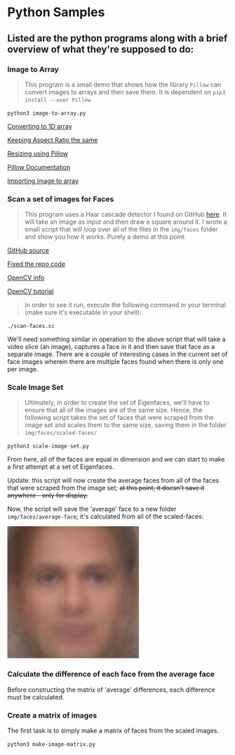# **Python Samples**

## Listed are the python programs along with a brief overview of what they're supposed to do:

### **Image to Array**

> This program is a small demo that shows how the library `Pillow` can convert images to arrays and then save them. It is dependent on `pip3 install --user Pillow`

```
python3 image-to-array.py
```
[Converting to 1D array](https://stackoverflow.com/questions/15612373/convert-image-png-to-matrix-and-then-to-1d-array)

[Keeping Aspect Ratio the same](https://stackoverflow.com/questions/273946/how-do-i-resize-an-image-using-pil-and-maintain-its-aspect-ratio)

[Resizing using Pillow](https://www.geeksforgeeks.org/python-pil-image-resize-method/)

[Pillow Documentation](https://pillow.readthedocs.io/en/stable/reference/Image.html)

[Importing image to array](https://www.pluralsight.com/guides/importing-image-data-into-numpy-arrays)

### **Scan a set of images for Faces**

> This program uses a Haar cascade detector I found on GitHub [here](https://github.com/shantnu/FaceDetect). It will take an image as input and then draw a square around it. I wrote a small script that will loop over all of the files in the `img/faces` folder and show you how it works. Purely a demo at this point.

[GitHub source](https://github.com/rcrespocano/opencv-python/issues/2)

[Fixed the repo code](https://answers.opencv.org/question/216137/attributeerror-module-cv2cv2-has-no-attribute-saliencysolved/)

[OpenCV info](https://docs.opencv.org/2.4/modules/highgui/doc/user_interface.html)

[OpenCV tutorial](https://opencv-python-tutroals.readthedocs.io/en/latest/py_tutorials/py_gui/py_image_display/py_image_display.html)

> In order to see it run, execute the following command in your terminal (make sure it's executable in your shell):
```
./scan-faces.sc
```

We'll need something similar in operation to the above script that will take a video slice (an image), captures a face in it and then save that face as a separate image. There are a couple of interesting cases in the current set of face images wherein there are multiple faces found when there is only one per image.

### **Scale Image Set**

> Ultimately, in order to create the set of Eigenfaces, we'll have to ensure that all of the images are of the same size. Hence, the following script takes the set of faces that were scraped from the image set and scales them to the same size, saving them in the folder `img/faces/scaled-faces/`

```
python3 scale-image-set.py
```

From here, all of the faces are equal in dimension and we can start to make a first attempt at a set of Eigenfaces.

Update: this script will now create the average faces from all of the faces that were scraped from the image set; ~~at this point, it doesn't save it anywhere - only for display.~~

Now, the script will save the 'average' face to a new folder `img/faces/average-face`; it's calculated from all of the scaled-faces:

![Average Face](img/faces/average-face/average-face.jpg)

### **Calculate the difference of each face from the average face**

Before constructing the matrix of 'average' differences, each difference must be calculated.

### **Create a matrix of images**

The first task is to simply make a matrix of faces from the scaled images.

```
python3 make-image-matrix.py
```

